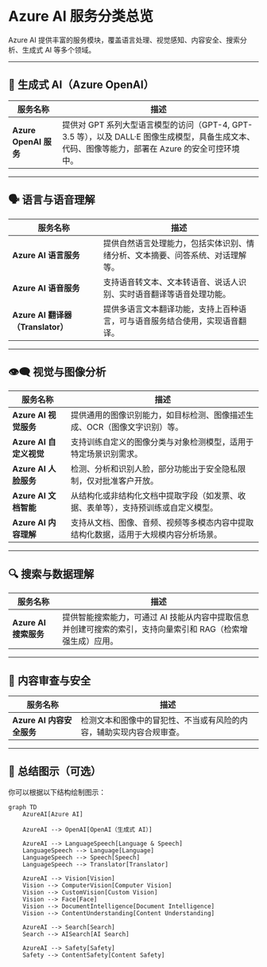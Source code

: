 # Azure AI 服务分类总览

Azure AI 提供丰富的服务模块，覆盖语言处理、视觉感知、内容安全、搜索分析、生成式 AI 等多个领域。

---

## 🧠 生成式 AI（Azure OpenAI）

| 服务名称 | 描述 |
|----------|------|
| **Azure OpenAI 服务** | 提供对 GPT 系列大型语言模型的访问（GPT-4, GPT-3.5 等），以及 DALL·E 图像生成模型，具备生成文本、代码、图像等能力，部署在 Azure 的安全可控环境中。 |

---

## 🗣️ 语言与语音理解

| 服务名称 | 描述 |
|----------|------|
| **Azure AI 语言服务** | 提供自然语言处理能力，包括实体识别、情绪分析、文本摘要、问答系统、对话理解等。 |
| **Azure AI 语音服务** | 支持语音转文本、文本转语音、说话人识别、实时语音翻译等语音处理功能。 |
| **Azure AI 翻译器（Translator）** | 提供多语言文本翻译功能，支持上百种语言，可与语音服务结合使用，实现语音翻译。 |

---

## 👁️‍🗨️ 视觉与图像分析

| 服务名称 | 描述 |
|----------|------|
| **Azure AI 视觉服务** | 提供通用的图像识别能力，如目标检测、图像描述生成、OCR（图像文字识别）等。 |
| **Azure AI 自定义视觉** | 支持训练自定义的图像分类与对象检测模型，适用于特定场景识别需求。 |
| **Azure AI 人脸服务** | 检测、分析和识别人脸，部分功能出于安全隐私限制，仅对批准客户开放。 |
| **Azure AI 文档智能** | 从结构化或非结构化文档中提取字段（如发票、收据、表单等），支持预训练或自定义模型。 |
| **Azure AI 内容理解** | 支持从文档、图像、音频、视频等多模态内容中提取结构化数据，适用于大规模内容分析场景。 |

---

## 🔍 搜索与数据理解

| 服务名称 | 描述 |
|----------|------|
| **Azure AI 搜索服务** | 提供智能搜索能力，可通过 AI 技能从内容中提取信息并创建可搜索的索引，支持向量索引和 RAG（检索增强生成）应用。 |

---

## 🚨 内容审查与安全

| 服务名称 | 描述 |
|----------|------|
| **Azure AI 内容安全服务** | 检测文本和图像中的冒犯性、不当或有风险的内容，辅助实现内容合规审查。 |

---

## 🧩 总结图示（可选）

你可以根据以下结构绘制图示：

```mermaid
graph TD
    AzureAI[Azure AI]
    
    AzureAI --> OpenAI[OpenAI（生成式 AI）]
    
    AzureAI --> LanguageSpeech[Language & Speech]
    LanguageSpeech --> Language[Language]
    LanguageSpeech --> Speech[Speech]
    LanguageSpeech --> Translator[Translator]
    
    AzureAI --> Vision[Vision]
    Vision --> ComputerVision[Computer Vision]
    Vision --> CustomVision[Custom Vision]
    Vision --> Face[Face]
    Vision --> DocumentIntelligence[Document Intelligence]
    Vision --> ContentUnderstanding[Content Understanding]
    
    AzureAI --> Search[Search]
    Search --> AISearch[AI Search]
    
    AzureAI --> Safety[Safety]
    Safety --> ContentSafety[Content Safety]
```
